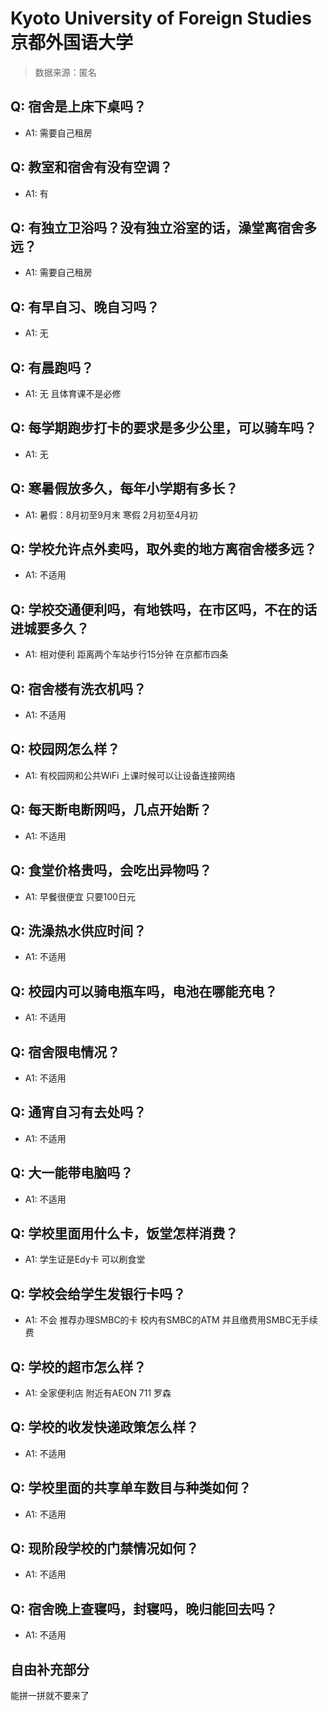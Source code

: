 # Kyoto University of Foreign Studies  京都外国语大学

> 数据来源：匿名

## Q: 宿舍是上床下桌吗？

- A1: 需要自己租房

## Q: 教室和宿舍有没有空调？

- A1: 有

## Q: 有独立卫浴吗？没有独立浴室的话，澡堂离宿舍多远？

- A1: 需要自己租房

## Q: 有早自习、晚自习吗？

- A1: 无

## Q: 有晨跑吗？

- A1: 无 且体育课不是必修

## Q: 每学期跑步打卡的要求是多少公里，可以骑车吗？

- A1: 无

## Q: 寒暑假放多久，每年小学期有多长？

- A1: 暑假：8月初至9月末 寒假 2月初至4月初

## Q: 学校允许点外卖吗，取外卖的地方离宿舍楼多远？

- A1: 不适用

## Q: 学校交通便利吗，有地铁吗，在市区吗，不在的话进城要多久？

- A1: 相对便利 距离两个车站步行15分钟 在京都市四条

## Q: 宿舍楼有洗衣机吗？

- A1: 不适用

## Q: 校园网怎么样？

- A1: 有校园网和公共WiFi 上课时候可以让设备连接网络

## Q: 每天断电断网吗，几点开始断？

- A1: 不适用

## Q: 食堂价格贵吗，会吃出异物吗？

- A1: 早餐很便宜 只要100日元

## Q: 洗澡热水供应时间？

- A1: 不适用

## Q: 校园内可以骑电瓶车吗，电池在哪能充电？

- A1: 不适用

## Q: 宿舍限电情况？

- A1: 不适用

## Q: 通宵自习有去处吗？

- A1: 不适用

## Q: 大一能带电脑吗？

- A1: 不适用

## Q: 学校里面用什么卡，饭堂怎样消费？

- A1: 学生证是Edy卡 可以刷食堂

## Q: 学校会给学生发银行卡吗？

- A1: 不会 推荐办理SMBC的卡 校内有SMBC的ATM 并且缴费用SMBC无手续费

## Q: 学校的超市怎么样？

- A1: 全家便利店 附近有AEON 711 罗森

## Q: 学校的收发快递政策怎么样？

- A1: 不适用

## Q: 学校里面的共享单车数目与种类如何？

- A1: 不适用

## Q: 现阶段学校的门禁情况如何？

- A1: 不适用

## Q: 宿舍晚上查寝吗，封寝吗，晚归能回去吗？

- A1: 不适用

## 自由补充部分

能拼一拼就不要来了